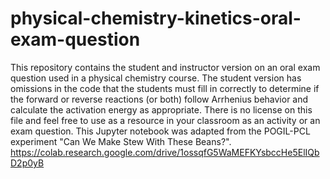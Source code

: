 # physical-chemistry-kinetics-oral-exam-question
This repository contains the student and instructor version on an oral exam question used in a physical chemistry course. The student version has omissions in the code that the students must fill in correctly to determine if the forward or reverse reactions (or both) follow Arrhenius behavior and calculate the activation energy as appropriate. There is no license on this file and feel free to use as a resource in your classroom as an activity or an exam question. This Jupyter notebook was adapted from the POGIL-PCL experiment "Can We Make Stew With These Beans?". https://colab.research.google.com/drive/1ossqfG5WaMEFKYsbccHe5ElIQbD2p0yB

